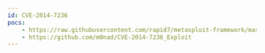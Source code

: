 ```yaml
---
id: CVE-2014-7236
pocs:
    - https://raw.githubusercontent.com/rapid7/metasploit-framework/master/modules/exploits/unix/http/twiki_debug_plugins.rb
    - https://github.com/m0nad/CVE-2014-7236_Exploit
---
```

